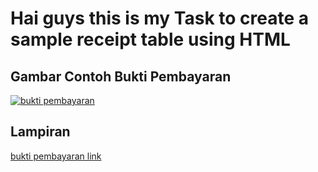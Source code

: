 # Hai guys this is my Task to create a sample receipt table using HTML

## Gambar Contoh Bukti Pembayaran

[![bukti pembayaran](https://i.postimg.cc/MpK0Smvq/Whats-App-Image-2023-07-17-at-08-49-09.jpg)](https://postimg.cc/8j9fdWR0)

## Lampiran

[bukti pembayaran link](https://www.google.com/imgres?imgurl=https%3A%2F%2Fimgv2-1-f.scribdassets.com%2Fimg%2Fdocument%2F35146393%2Foriginal%2Fc4f48ea977%2F1685856122%3Fv%3D1&tbnid=hbfc_kQ0Jng6BM&vet=1&imgrefurl=https%3A%2F%2Fid.scribd.com%2Fdoc%2F35146393%2FPRINSIP-AKAUN-Nota-Belian&docid=CVBiY33get9tDM&w=768&h=1024&itg=1&hl=in-ID&source=sh%2Fx%2Fim%2F4)